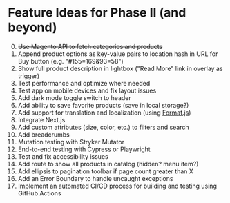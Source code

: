 # Feature Ideas for Phase II (and beyond)

0. ~~Use Magento API to fetch categories and products~~
1. Append product options as key-value pairs to location hash in URL for Buy button (e.g. "#155=169&93=58")
2. Show full product description in lightbox ("Read More" link in overlay as trigger)
3. Test performance and optimize where needed
4. Test app on mobile devices and fix layout issues
5. Add dark mode toggle switch to header
6. Add ability to save favorite products (save in local storage?)
7. Add support for translation and localization (using [Format.js](https://formatjs.io))
8. Integrate Next.js
9. Add custom attributes (size, color, etc.) to filters and search
10. Add breadcrumbs
11. Mutation testing with Stryker Mutator
12. End-to-end testing with Cypress or Playwright
13. Test and fix accessibility issues
14. Add route to show all products in catalog (hidden? menu item?)
15. Add ellipsis to pagination toolbar if page count greater than X
16. Add an Error Boundary to handle uncaught exceptions
17. Implement an automated CI/CD process for building and testing using GitHub Actions
